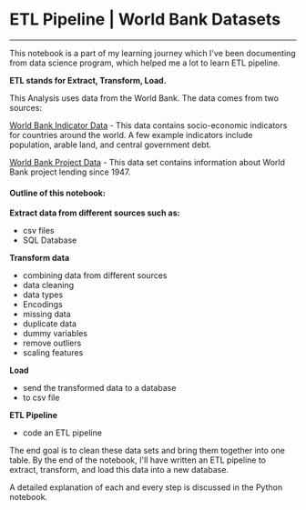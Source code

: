 # ETL Pipeline | World Bank Datasets
-------------------------------------

This notebook is a part of my learning journey which I've been documenting from data science program, which helped me a lot to learn ETL pipeline.

**ETL stands for Extract, Transform, Load.**

This Analysis uses data from the World Bank. The data comes from two sources:

[World Bank Indicator Data](https://data.worldbank.org/indicator) - This data contains socio-economic indicators for countries around the world. A few example indicators include population, arable land, and central government debt.

[World Bank Project Data](https://datacatalog.worldbank.org/dataset/world-bank-projects-operations) - This data set contains information about World Bank project lending since 1947.

#### Outline of this notebook:

**Extract data from different sources such as:**
- csv files
- SQL Database

**Transform data**
- combining data from different sources
- data cleaning
- data types
- Encodings
- missing data
- duplicate data
- dummy variables
- remove outliers
- scaling features

**Load**
- send the transformed data to a database
- to csv file

**ETL Pipeline**
- code an ETL pipeline

The end goal is to clean these data sets and bring them together into one table. By the end of the notebook, I'll have written an ETL pipeline to extract, transform, and load this data into a new database.

A detailed explanation of each and every step is discussed in the Python notebook.
